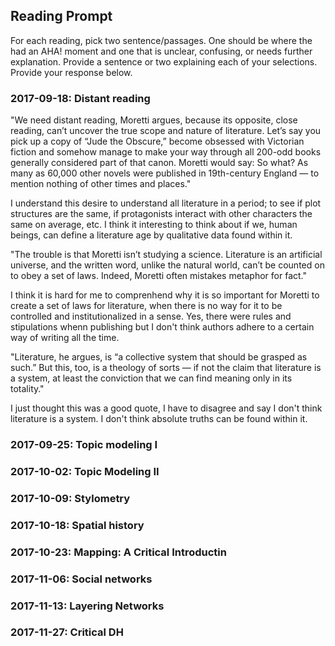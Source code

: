 ## Reading Prompt

For each reading, pick two sentence/passages. One should be where the had an AHA! moment and one that is unclear, confusing, or needs further explanation. Provide a sentence or two explaining each of your selections.  Provide your response below.

 

### 2017-09-18: Distant reading
"We need distant reading, Moretti argues, because its opposite, close reading, can’t uncover the true scope and nature of literature. Let’s say you pick up a copy of “Jude the Obscure,” become obsessed with Victorian fiction and somehow manage to make your way through all 200-odd books generally considered part of that canon. Moretti would say: So what? As many as 60,000 other novels were published in 19th-century England — to mention nothing of other times and places."
 
I understand this desire to understand all literature in a period; to see if plot structures are the same, if protagonists interact with other characters the same on average, etc. I think it interesting to think about if we, human beings, can define a literature age by qualitative data found within it.

"The trouble is that Moretti isn’t studying a science. Literature is an artificial universe, and the written word, unlike the natural world, can’t be counted on to obey a set of laws. Indeed, Moretti often mistakes metaphor for fact."

I think it is hard for me to comprenhend why it is so important for Moretti to create a set of laws for literature, when there is no way for it to be controlled and institutionalized in a sense. Yes, there were rules and stipulations whenn publishing but I don't think authors adhere to a certain way of writing all the time.

"Literature, he argues, is “a collective system that should be grasped as such.” But this, too, is a theology of sorts — if not the claim that literature is a system, at least the conviction that we can find meaning only in its totality."

I just thought this was a good quote, I have to disagree and say I don't think literature is a system. I don't think absolute truths can be found within it.

### 2017-09-25: Topic modeling I

### 2017-10-02: Topic Modeling II

### 2017-10-09: Stylometry

### 2017-10-18: Spatial history

### 2017-10-23: Mapping: A Critical Introductin

### 2017-11-06: Social networks

### 2017-11-13: Layering Networks

### 2017-11-27: Critical DH
